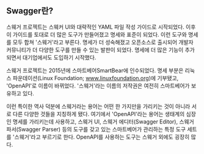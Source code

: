 ## **Swagger란?**

스웨거 프로젝트는 스웨커 UI와 대략적인 YAML 파일 작성 가이드로 시작되었다.
이후 이 가이드를 토대로 더 많은 도구가 만들어졌고 명세와 표준이 되었다. 이런 도구와 명세를 모두 합쳐 '스웨거'라고 부른다.
명세가 더 성숙해졌고 오픈소스로 출시되어 개발자 커뮤니티가 더 다양한 도구를 만들 수 있는 발판이 되었다.
명세에 더 많은 기능이 추가되면서 대기업에서도 도입하기 시작했다.

스웨거 프로젝트는 2015년에 스마트베어SmartBear에 인수되었다.
명세 부분은 리눅스 파운데이션(Linux Foundation; www.linuxfoundation.org)에 기부됐고, 'OpenAPI'로 이름이 바뀌었다.
'스웨거'라는 이름의 저작권은 여전히 스마트베어가 보유하고 있다.

이런 특이한 역사 덕분에 스웨거라는 용어는 어떤 한 가지만을 가리키는 것이 아니라 서로 다른 다양한 것들을 지칭하게 됐다.
여기에서 'OpenAPI'라는 용어는 생태계의 심장인 명세를 가리키는데 사용하고, 스웨거 UI, 스웨거 에디터(Swagger Editor), 스웨거 파서(Swagger Parser) 등의 도구를 갖고 있는 스마트베어가 관리하는 특정 도구 세트를 '스웨거'라고 부르기로 한다.
OpenAPI를 사용하는 도구는 스웨거 외에도 굉장히 많다.

